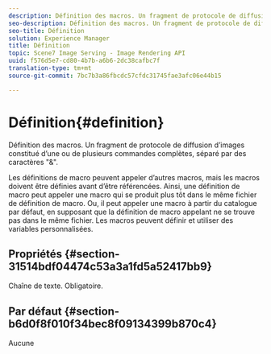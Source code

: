 ```yaml
---
description: Définition des macros. Un fragment de protocole de diffusion d’images constitué d’une ou de plusieurs commandes complètes, séparé par des caractères "&".
seo-description: Définition des macros. Un fragment de protocole de diffusion d’images constitué d’une ou de plusieurs commandes complètes, séparé par des caractères "&".
seo-title: Définition
solution: Experience Manager
title: Définition
topic: Scene7 Image Serving - Image Rendering API
uuid: f576d5e7-cd80-4b7b-a6b6-2dc38cafbc7f
translation-type: tm+mt
source-git-commit: 7bc7b3a86fbcdc57cfdc31745fae3afc06e44b15

---
```



# Définition{#definition}

Définition des macros. Un fragment de protocole de diffusion d’images constitué d’une ou de plusieurs commandes complètes, séparé par des caractères &quot;&amp;&quot;.

Les définitions de macro peuvent appeler d’autres macros, mais les macros doivent être définies avant d’être référencées. Ainsi, une définition de macro peut appeler une macro qui se produit plus tôt dans le même fichier de définition de macro. Ou, il peut appeler une macro à partir du catalogue par défaut, en supposant que la définition de macro appelant ne se trouve pas dans le même fichier. Les macros peuvent définir et utiliser des variables personnalisées.

## Propriétés {#section-31514bdf04474c53a3a1fd5a52417bb9}

Chaîne de texte. Obligatoire.

## Par défaut {#section-b6d0f8f010f34bec8f09134399b870c4}

Aucune
